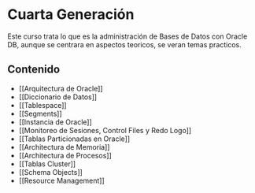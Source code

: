 # Cuarta Generación

Este curso trata lo que es la administración de Bases de Datos con Oracle DB, aunque se centrara en aspectos teoricos, se veran temas practicos.

## Contenido

-   [[Arquitectura de Oracle]]
-   [[Diccionario de Datos]]
-   [[Tablespace]]
-   [[Segments]]
-   [[Instancia de Oracle]]
-   [[Monitoreo de Sesiones, Control Files y Redo Logo]]
-   [[Tablas Particionadas en Oracle]]
-   [[Architectura de Memoria]]
-   [[Architectura de Procesos]]
-   [[Tablas Cluster]]
-   [[Schema Objects]]
-   [[Resource Management]]
